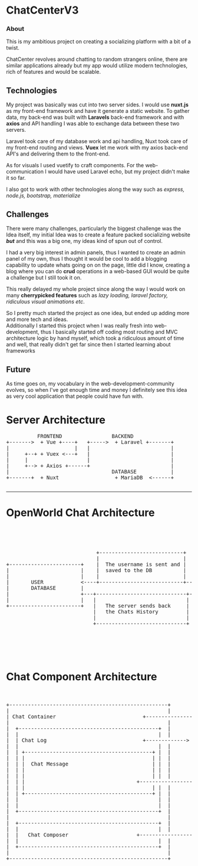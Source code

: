 # ChatCenterV3
### About
This is my ambitious project on creating a socializing platform with a bit of a twist.

ChatCenter revolves around chatting to random strangers online, there are similar applications already but my app would utilize modern technologies, rich of features and would be scalable.

## Technologies
My project was basically was cut into two server sides.
I would use **nuxt.js** as my front-end framework and have it generate a static website.
To gather data, my back-end was built with **Laravels** back-end framework and with **axios** and API handling I was able to exchange data between these two servers.

Laravel took care of my database work and api handling,
Nuxt took care of my front-end routing and views.
**Vuex** let me work with my axios back-end API's and delivering them to the front-end.

As for visuals I used vuetify to craft components.
For the web-communication I would have used Laravel echo, but my project didn't make it so far.

I also got to work with other technologies along the way such as *express, node.js, bootstrap, materialize*   

## Challenges
There were many challenges, particularly the biggest challenge was the Idea itself, my initial Idea was to create a feature packed socializing website ***but*** and this was a big one, my ideas kind of spun out of control.

I had a very big interest in admin panels, thus I wanted to create an admin panel of my own, thus I thought it would be cool to add a blogging capability to update whats going on on the page, little did I know, creating a blog where you can do **crud** operations in a web-based GUI would be quite a challenge but I still took it on.

This really delayed my whole project since along the way I would work on many **cherrypicked features** such as *lazy loading, laravel factory, ridiculous visual animations etc*.

So I pretty much started the project as one idea, but ended up adding more and more tech and ideas.  
Additionally I started this project when I was really fresh into web-development, thus I basically started off coding most routing and MVC architecture logic by hand myself, which took a ridiculous amount of time and well, that really didn't get far since then I started learning about frameworks

## Future
As time goes on, my vocabulary in the web-development-community evolves, so when I've got enough time and money I definitely see this idea as very cool application that people could have fun with.


# Server Architecture

<pre>
          FRONTEND                BACKEND
+------->  + Vue +----+   +----->  + Laravel +-------+
|                     |   |                          |
|     +--+ + Vuex <---+   |                          |
|     |                   |                          |
|     +--> + Axios +------+                          |
|                                 DATABASE           |
+-------+  + Nuxt                  + MariaDB  <------+

</pre>


---

# OpenWorld Chat Architecture

<pre>
                                                                +---------------+
                                                                |               |
                                                                |     USER      |
                                                                |               |
                             +---------------------------+      +-------+-------+
                             |                           |              |
+-----------------------+    |  The username is sent and |              |
|                       |    |  saved to the DB          |              |
|                       |    |                           |   +----------v---------+
|       USER            <----+---------------------------+---+                    |
|       DATABASE        |                                    |   User Joins Chat  |
|                       +---+-----------------------------+-->                    |
|                       |   |                             |  +----------+---------+
+-----------------------+   |   The server sends back     |             |
                            |   the Chats History         |             |
                            |                             |             |
                            +-----------------------------+     +-------v-------+
                                                                |               |
                                                                |     CHAT      |
                                                                |               |
                                                                +---------------+

</pre>

# Chat Component Architecture

<pre>                                                            +--------------------------+
                                                              |                          |
+---------------------------------------------------+         | Holds all the            |
|                                                   |         | Chat components together |
| Chat Container                            +---------------> |                          |
|                                                   |         +--------------------------+
|  +---------------------------------------------+  |
|  |                                             |  |           +----------------------+
|  | Chat Log                               +------------->     |                      |
|  |                                             |  |           | Contains all the     |
|  | +-----------------------------------------+ |  |           | Chat Messages, from  |
|  | |                                         | |  |           | earlier to Present   |
|  | |  Chat Message                           | |  |           |                      |
|  | |                                         | |  |           +----------------------+
|  | |                                         | |  |
|  | |                                    +------------------> +------------------------+
|  | |                                         | |  |          |                        |
|  | +-----------------------------------------+ |  |          | Contains user relate   |
|  |                                             |  |          | info {Name, Message..} |
|  |                                             |  |          |                        |
|  +---------------------------------------------+  |          +------------------------+
|                                                   |
|  +---------------------------------------------+  |
|  |                                             |  |           +----------------------+
|  |   Chat Composer                      +------------------>  |                      |
|  |                                             |  |           | Gets User input,     |
|  +---------------------------------------------+  |           | Binds User input and |
|                                                   |           | Name together        |
+---------------------------------------------------+           |                      |
                                                            +----------------------+
</pre>
